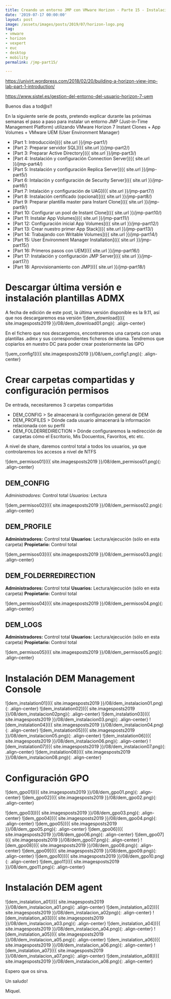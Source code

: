 ```yaml
---
title: Creando un entorno JMP con VMware Horizon - Parte 15 - Instalación Dynamic Environment Manager
date: '2019-07-17 00:00:00'
layout: post
image: /assets/images/posts/2019/07/horizon-logo.png
tag:
- vmware
- horizon
- vexpert
- euc
- desktop
- mobility
permalink: /jmp-part15/

---
```


https://univirt.wordpress.com/2018/02/20/building-a-horizon-view-jmp-lab-part-1-introduction/

https://www.sistel.es/gestion-del-entorno-del-usuario-horizon-7-uem

Buenos dias a tod@s!!

En la siguiente serie de posts, pretendo explicar durante las próximas semanas el paso a paso para instalar un entorno JMP (Just-in-Time Management Platform) utilizando VMware Horizon 7 Instant Clones + App Volumes + VMware UEM (User Environment Manager) 

- [Part 1: Introducción]({{ site.url }}/jmp-part1/)
- [Part 2: Preparar servidor SQL]({{ site.url }}/jmp-part2/)
- [Part 3: Preparar Active Directory]({{ site.url }}/jmp-part3/)
- [Part 4: Instalación y configuración Connection Server]({{ site.url }}/jmp-part4/)
- [Part 5: Instalación y configuración Replica Server]({{ site.url }}/jmp-part5/)
- [Part 6: Intalación y configuración de Security Server]({{ site.url }}/jmp-part6/)
- [Part 7: Intalación y configuración de UAG]({{ site.url }}/jmp-part7/)
- [Part 8: Instalación certificado (opcional)]({{ site.url }}/jmp-part8/)
- [Part 9: Preparar plantilla master para Instant Clone]({{ site.url }}/jmp-part9/)
- [Part 10: Configurar un pool de Instant Clone]({{ site.url }}/jmp-part10/)
- [Part 11: Instalar App Volumes]({{ site.url }}/jmp-part11/)
- [Part 12: Configuración inicial App Volumes]({{ site.url }}/jmp-part12/)
- [Part 13: Crear nuestro primer App Stack]({{ site.url }}/jmp-part13/)
- [Part 14: Trabajando con Writable Volumes]({{ site.url }}/jmp-part14/)
- [Part 15: User Environment Manager Installation]({{ site.url }}/jmp-part15/)
- [Part 16: Primeros pasos con UEM]({{ site.url }}/jmp-part16/)
- [Part 17: Instalación y configuración JMP Server]({{ site.url }}/jmp-part17/)
- [Part 18: Aprovisionamiento con JMP]({{ site.url }}/jmp-part18/)

# Descargar última versión e instalación plantillas ADMX

A fecha de edición de este post, la última versión disponible es la  9.11, así que nos descargaremos esa versión
![dem_download]({{ site.imagesposts2019 }}/08/dem_download01.png){: .align-center}

En el fichero que nos descargemos, encontraremos una carpeta con unas plantillas .admx y sus correspondientes ficheros de idioma. Tendremos que copiarlos en nuestro DC para poder crear posteriormente las GPO

![uem_config1]({{ site.imagesposts2019 }}/08/uem_config1.png){: .align-center}

# Crear carpetas compartidas y configuración permisos

De entrada, necesitaremos 3 carpetas compartidas

* DEM_CONFIG > Se almacenará la configuración general de DEM
* DEM_PROFILES > Dónde cada usuario almacenará la información relacionada con su perfil
* DEM_FOLDERREDIRECTION > Dónde configuraremos la redirección de carpetas cómo el Escritorio, Mis Docuentos, Favoritos, etc etc.

A nivel de share, daremos control total a todos los usuarios, ya que controlaremos los accesos a nivel de NTFS

![dem_permisos01]({{ site.imagesposts2019 }}/08/dem_permisos01.png){: .align-center}

## DEM_CONFIG

*Administradores:* Control total
*Usuarios:* Lectura

![dem_permisos02]({{ site.imagesposts2019 }}/08/dem_permisos02.png){: .align-center}

## DEM_PROFILE

**Administradores:** Control total
**Usuarios:** Lectura/ejecución (sólo en esta carpeta)
**Propietario:** Control total

![dem_permisos03]({{ site.imagesposts2019 }}/08/dem_permisos03.png){: .align-center}

## DEM_FOLDERREDIRECTION

**Administradores:** Control total
**Usuarios:** Lectura/ejecución (sólo en esta carpeta)
**Propietario:** Control total

![dem_permisos04]({{ site.imagesposts2019 }}/08/dem_permisos04.png){: .align-center}

## DEM_LOGS

**Administradores:** Control total
**Usuarios:** Lectura/ejecución (sólo en esta carpeta)
**Propietario:** Control total

![dem_permisos05]({{ site.imagesposts2019 }}/08/dem_permisos05.png){: .align-center}

# Instalación DEM Management Console

![dem_instalation01]({{ site.imagesposts2019 }}/08/dem_instalacion01.png){: .align-center}
![dem_instalation02]({{ site.imagesposts2019 }}/08/dem_instalacion02png){: .align-center}
![dem_instalation03]({{ site.imagesposts2019 }}/08/dem_instalacion03.png){: .align-center}
![dem_instalation04]({{ site.imagesposts2019 }}/08/dem_instalacion04.png){: .align-center}
![dem_instalation05]({{ site.imagesposts2019 }}/08/dem_instalacion05.png){: .align-center}
![dem_instalation06]({{ site.imagesposts2019 }}/08/dem_instalacion06.png){: .align-center}
![dem_instalation07]({{ site.imagesposts2019 }}/08/dem_instalacion07.png){: .align-center}
![dem_instalation08]({{ site.imagesposts2019 }}/08/dem_instalacion08.png){: .align-center}

# Configuración GPO

![dem_gpo01]({{ site.imagesposts2019 }}/08/dem_gpo01.png){: .align-center}
![dem_gpo02]({{ site.imagesposts2019 }}/08/dem_gpo02.png){: .align-center}

![dem_gpo03]({{ site.imagesposts2019 }}/08/dem_gpo03.png){: .align-center}
![dem_gpo04]({{ site.imagesposts2019 }}/08/dem_gpo04.png){: .align-center}
![dem_gpo05]({{ site.imagesposts2019 }}/08/dem_gpo05.png){: .align-center}
![dem_gpo06]({{ site.imagesposts2019 }}/08/dem_gpo06.png){: .align-center}
![dem_gpo07]({{ site.imagesposts2019 }}/08/dem_gpo07.png){: .align-center}
![dem_gpo08]({{ site.imagesposts2019 }}/08/dem_gpo08.png){: .align-center}
![dem_gpo09]({{ site.imagesposts2019 }}/08/dem_gpo09.png){: .align-center}
![dem_gpo10]({{ site.imagesposts2019 }}/08/dem_gpo10.png){: .align-center}
![dem_gpo11]({{ site.imagesposts2019 }}/08/dem_gpo11.png){: .align-center}

# Instalación DEM agent

![dem_instalation_a01]({{ site.imagesposts2019 }}/08/dem_instalacion_a01.png){: .align-center}
![dem_instalation_a02]({{ site.imagesposts2019 }}/08/dem_instalacion_a02png){: .align-center}
![dem_instalation_a03]({{ site.imagesposts2019 }}/08/dem_instalacion_a03.png){: .align-center}
![dem_instalation_a04]({{ site.imagesposts2019 }}/08/dem_instalacion_a04.png){: .align-center}
![dem_instalation_a05]({{ site.imagesposts2019 }}/08/dem_instalacion_a05.png){: .align-center}
![dem_instalation_a06]({{ site.imagesposts2019 }}/08/dem_instalacion_a06.png){: .align-center}
![dem_instalation_a07]({{ site.imagesposts2019 }}/08/dem_instalacion_a07.png){: .align-center}
![dem_instalation_a08]({{ site.imagesposts2019 }}/08/dem_instalacion_a08.png){: .align-center}


Espero que os sirva.

Un saludo!

Miquel.



